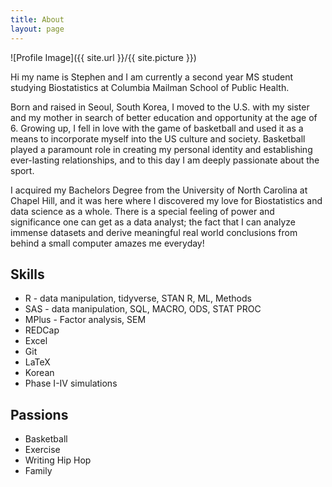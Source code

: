```yaml
---
title: About
layout: page
---
```

![Profile Image]({{ site.url }}/{{ site.picture }})

<p>Hi my name is Stephen and I am currently a second year MS student studying Biostatistics at Columbia Mailman School of Public Health.</p>

<p>Born and raised in Seoul, South Korea, I moved to the U.S. with my sister and my mother in search of better education and opportunity at the age of 6. Growing up, I fell in love with the game of basketball and used it as a means to incorporate myself into the US culture and society. Basketball played a paramount role in creating my personal identity and establishing ever-lasting relationships, and to this day I am deeply passionate about the sport.</p>

<p>I acquired my Bachelors Degree from the University of North Carolina at Chapel Hill, and it was here where I discovered my love for Biostatistics and data science as a whole. There is a special feeling of power and significance one can get as a data analyst; the fact that I can analyze immense datasets and derive meaningful real world conclusions from behind a small computer amazes me everyday! </p>


<h2>Skills</h2>

<ul class="skill-list">
	<li>R - data manipulation, tidyverse, STAN R, ML, Methods </li>
	<li>SAS - data manipulation, SQL, MACRO, ODS, STAT PROC </li>
	<li>MPlus - Factor analysis, SEM </li>
	<li>REDCap</li>
	<li>Excel</li>
	<li>Git</li>
	<li>LaTeX</li>
	<li>Korean</li>
	<li>Phase I-IV simulations </li>
</ul>

<h2>Passions</h2>

<ul>
	<li>Basketball</li>
	<li>Exercise</li>
	<li>Writing Hip Hop</li>
	<li>Family</li>
</ul>
